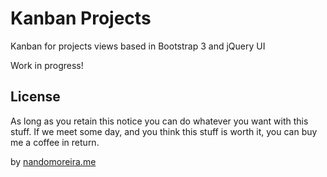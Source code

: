 # Kanban Projects

Kanban for projects views
based in Bootstrap 3 and jQuery UI

Work in progress!

## License

As long as you retain this notice you can do whatever you want with this stuff. If we meet some day, and you think this stuff is worth it, you can buy me a coffee in return.

by [nandomoreira.me](https://nandomoreira.me/)

